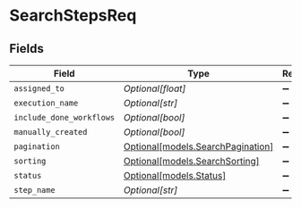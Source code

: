 # SearchStepsReq


## Fields

| Field                                                              | Type                                                               | Required                                                           | Description                                                        |
| ------------------------------------------------------------------ | ------------------------------------------------------------------ | ------------------------------------------------------------------ | ------------------------------------------------------------------ |
| `assigned_to`                                                      | *Optional[float]*                                                  | :heavy_minus_sign:                                                 | N/A                                                                |
| `execution_name`                                                   | *Optional[str]*                                                    | :heavy_minus_sign:                                                 | N/A                                                                |
| `include_done_workflows`                                           | *Optional[bool]*                                                   | :heavy_minus_sign:                                                 | N/A                                                                |
| `manually_created`                                                 | *Optional[bool]*                                                   | :heavy_minus_sign:                                                 | N/A                                                                |
| `pagination`                                                       | [Optional[models.SearchPagination]](../models/searchpagination.md) | :heavy_minus_sign:                                                 | N/A                                                                |
| `sorting`                                                          | [Optional[models.SearchSorting]](../models/searchsorting.md)       | :heavy_minus_sign:                                                 | N/A                                                                |
| `status`                                                           | [Optional[models.Status]](../models/status.md)                     | :heavy_minus_sign:                                                 | N/A                                                                |
| `step_name`                                                        | *Optional[str]*                                                    | :heavy_minus_sign:                                                 | N/A                                                                |
